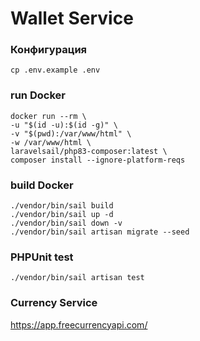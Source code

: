 # Wallet Service


### Конфигурация

    cp .env.example .env

### run Docker

    docker run --rm \
    -u "$(id -u):$(id -g)" \
    -v "$(pwd):/var/www/html" \
    -w /var/www/html \
    laravelsail/php83-composer:latest \
    composer install --ignore-platform-reqs

### build Docker

    ./vendor/bin/sail build
    ./vendor/bin/sail up -d
    ./vendor/bin/sail down -v
    ./vendor/bin/sail artisan migrate --seed

### PHPUnit test

    ./vendor/bin/sail artisan test

### Currency Service

https://app.freecurrencyapi.com/


    
    

